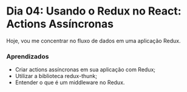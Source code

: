 # Dia 04: Usando o Redux no React: Actions Assíncronas

Hoje, vou me concentrar no fluxo de dados em uma aplicação Redux.

### Aprendizados

- Criar actions assíncronas em sua aplicação com Redux;
- Utilizar a biblioteca redux-thunk;
- Entender o que é um middleware no Redux.
